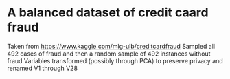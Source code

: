 # A balanced dataset of credit caard fraud

Taken from https://www.kaggle.com/mlg-ulb/creditcardfraud
Sampled all 492 cases of fraud and then a random sample of 492 instances without fraud
Variables transformed (possibly through PCA) to preserve privacy and renamed V1 through V28
